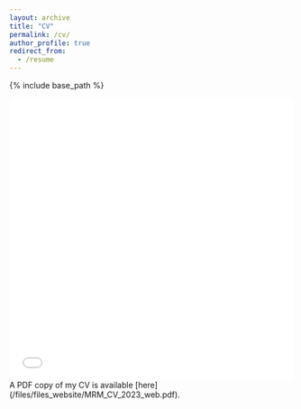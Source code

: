 ```yaml
---
layout: archive
title: "CV"
permalink: /cv/
author_profile: true
redirect_from:
  - /resume
---
```

{% include base_path %}

<iframe src="/files/files_website/MRM_CV_2023_web.pdf" width="100%" height="500" frameborder="no" border="0" marginwidth="0" marginheight="0"></iframe>
A PDF copy of my CV is available [here](/files/files_website/MRM_CV_2023_web.pdf).

